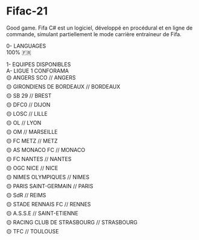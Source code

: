 # Fifac-21
Good game. Fifa C# est un logiciel, développé en procédural et en ligne de commande, simulant partiellement le mode carrière entraineur de Fifa. </br>

0- LANGUAGES </br>
    100% 🇫🇷 </br>

1- EQUIPES DISPONIBLES </br>
    A- LIGUE 1 CONFORAMA </br>
       🟡 ANGERS SCO                          // ANGERS </br>
       🟡 GIRONDIENS DE BORDEAUX              // BORDEAUX </br>
       🟡 SB 29                               // BREST </br>
       🟡 DFC0                                // DIJON </br>
       🟡 LOSC                                // LILLE </br>
       🟡 OL                                  // LYON </br>
       🟡 OM                                  // MARSEILLE </br>
       🟡 FC METZ                             // METZ </br>
       🟡 AS MONACO FC                        // MONACO </br>
       🟡 FC NANTES                           // NANTES </br>
       🟡 OGC NICE                            // NICE </br>
       🟡 NIMES OLYMPIQUES                    // NIMES </br>
       🟡 PARIS SAINT-GERMAIN                 // PARIS </br>
       🟡 SdR                                 // REIMS </br>
       🟡 STADE RENNAIS FC                    // RENNES </br>
       🟡 A.S.S.E                             // SAINT-ETIENNE </br>
       🟡 RACING CLUB DE STRASBOURG           // STRASBOURG </br>
       🟡 TFC                                 // TOULOUSE </br>

